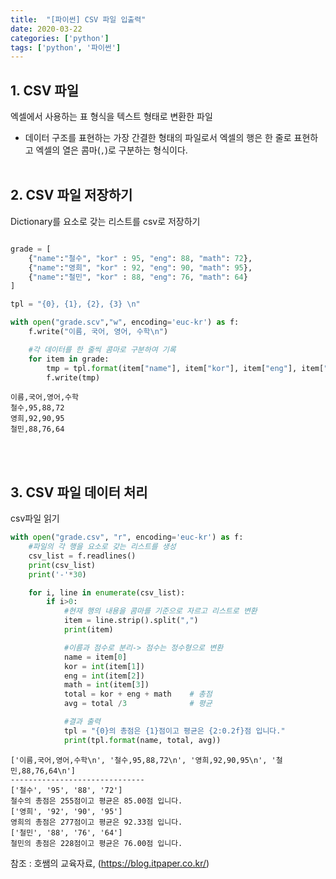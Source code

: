 ```yaml
---
title:  "[파이썬] CSV 파일 입출력"
date: 2020-03-22
categories: ['python']
tags: ['python', '파이썬']
---
```

## 1. CSV 파일

엑셀에서 사용하는 표 형식을 텍스트 형태로 변환한 파일

- 데이터 구조를 표현하는 가장 간결한 형태의 파일로서 엑셀의 행은 한 줄로 표현하고 엑셀의 열은 콤마(`,`)로 구분하는 형식이다.
<br><br>

## 2. CSV 파일 저장하기

Dictionary를 요소로 갖는 리스트를 csv로 저장하기

``` python

grade = [
    {"name":"철수", "kor" : 95, "eng": 88, "math": 72},
    {"name":"영희", "kor" : 92, "eng": 90, "math": 95},
    {"name":"철민", "kor" : 88, "eng": 76, "math": 64}
]

tpl = "{0}, {1}, {2}, {3} \n"

with open("grade.scv","w", encoding='euc-kr') as f:
    f.write("이름, 국어, 영어, 수학\n")

    #각 데이터를 한 줄씩 콤마로 구분하여 기록
    for item in grade:
        tmp = tpl.format(item["name"], item["kor"], item["eng"], item["math"])
        f.write(tmp)
```

```
이름,국어,영어,수학
철수,95,88,72
영희,92,90,95
철민,88,76,64
```
<br><br>

## 3. CSV 파일 데이터 처리

csv파일 읽기

```python
with open("grade.csv", "r", encoding='euc-kr') as f:
    #파일의 각 행을 요소로 갖는 리스트를 생성
    csv_list = f.readlines()
    print(csv_list)
    print('-'*30)

    for i, line in enumerate(csv_list):
        if i>0:
            #현재 행의 내용을 콤마를 기준으로 자르고 리스트로 변환
            item = line.strip().split(",")
            print(item)

            #이름과 점수로 분리-> 점수는 정수형으로 변환
            name = item[0]
            kor = int(item[1])
            eng = int(item[2])
            math = int(item[3])
            total = kor + eng + math    # 총점
            avg = total /3              # 평균

            #결과 출력
            tpl = "{0}의 총점은 {1}점이고 평균은 {2:0.2f}점 입니다."
            print(tpl.format(name, total, avg))
```
```
['이름,국어,영어,수학\n', '철수,95,88,72\n', '영희,92,90,95\n', '철민,88,76,64\n']
------------------------------
['철수', '95', '88', '72']
철수의 총점은 255점이고 평균은 85.00점 입니다.
['영희', '92', '90', '95']
영희의 총점은 277점이고 평균은 92.33점 입니다.
['철민', '88', '76', '64']
철민의 총점은 228점이고 평균은 76.00점 입니다.
```

참조 : 호쌤의 교육자료, (<https://blog.itpaper.co.kr/>)
